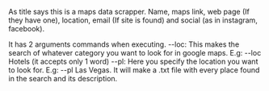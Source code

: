 As title says this is a maps data scrapper. Name, maps link, web page (If they have one), location, email (If site is found) and social (as in instagram, facebook).

It has 2 arguments commands when executing.
--loc: This makes the search of whatever category you want to look for in google maps. E.g: --loc Hotels (it accepts only 1 word)
--pl: Here you specify the location you want to look for. E.g: --pl Las Vegas.
It will make a .txt file with every place found in the search and its description.
